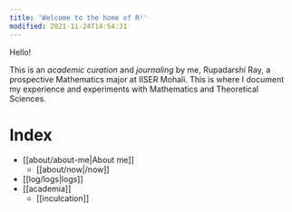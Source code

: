 ```yaml
---
title: 'Welcome to the home of R²'
modified: 2021-11-24T14:54:31
---
```



Hello!

This is an _academic curation_ and _journaling_ by me, Rupadarshi Ray, a prospective Mathematics major at IISER Mohali. This is where I document my experience and experiments with Mathematics and Theoretical Sciences.

# Index
- [[about/about-me|About me]]
  - [[about/now|/now]]
- [[log/logs|logs]]
- [[academia]]
	- [[inculcation]]
